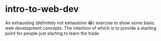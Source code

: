 # intro-to-web-dev
An exhausting (definitely not exhaustive 😂) exercise to show some basic web development concepts. The intention of which is to provide a starting point for people just starting to learn the trade
